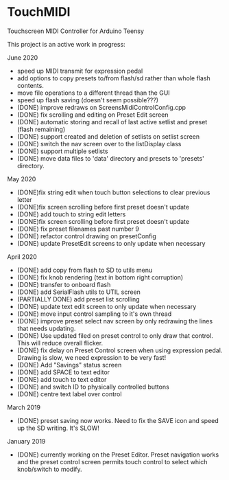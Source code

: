 # TouchMIDI
Touchscreen MIDI Controller for Arduino Teensy

This project is an active work in progress:

June 2020

- speed up MIDI transmit for expression pedal
- add options to copy presets to/from flash/sd rather than whole flash contents.
- move file operations to a different thread than the GUI
- speed up flash saving (doesn't seem possible???)
- (DONE) improve redraws on ScreensMidiControlConfig.cpp
- (DONE) fix scrolling and editing on Preset Edit screen
- (DONE) automatic storing and recall of last active setlist and preset (flash remaining)
- (DONE) support created and deletion of setlists on setlist screen
- (DONE) switch the nav screen over to the listDisplay class
- (DONE) support multiple setlists
- (DONE) move data files to 'data' directory and presets to 'presets' directory.

May 2020
- (DONE)fix string edit when touch button selections to clear previous letter
- (DONE)fix screen scrolling before first preset doesn't update
- (DONE) add touch to string edit letters
- (DONE)fix screen scrolling before first preset doesn't update
- (DONE) fix preset filenames past number 9
- (DONE) refactor control drawing on presetConfig
- (DONE) update PresetEdit screens to only update when necessary

April 2020
- (DONE) add copy from flash to SD to utils menu
- (DONE) fix knob rendering (text in bottom right corruption)
- (DONE) transfer to onboard flash
- (DONE) add SerialFlash utils to UTIL screen
- (PARTIALLY DONE) add preset list scrolling
- (DONE) update text edit screen to only update when necessary
- (DONE) move input control sampling to it's own thread
- (DONE) improve preset select nav screen by only redrawing the lines that needs updating.
- (DONE) Use updated filed on preset control to only draw that control. This will reduce overall flicker.
- (DONE) fix delay on Preset Control screen when using expression pedal. Drawing is slow, we need expression to be very fast!
- (DONE) Add "Savings" status screen
- (DONE) add SPACE to text editor
- (DONE) add touch to text editor
- (DONE) and switch ID to physically controlled buttons
- (DONE) centre text label over control

March 2019
- (DONE) preset saving now works. Need to fix the SAVE icon and speed up the SD writing. It's SLOW!

January 2019
- (DONE) currently working on the Preset Editor. Preset navigation works and the preset control screen permits touch control to select which knob/switch to modify.
